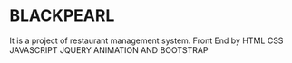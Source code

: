 # BLACKPEARL
It is a project of restaurant management system.
Front End by HTML CSS JAVASCRIPT JQUERY ANIMATION AND BOOTSTRAP
